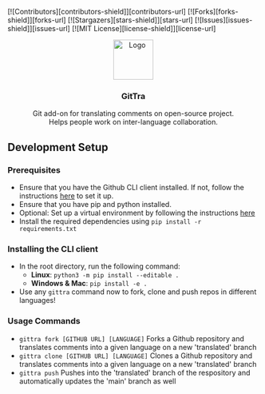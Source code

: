 [![Contributors][contributors-shield]][contributors-url]
[![Forks][forks-shield]][forks-url]
[![Stargazers][stars-shield]][stars-url]
[![Issues][issues-shield]][issues-url]
[![MIT License][license-shield]][license-url]

<p align="center">
  <a href="www.gittra.com">
    <img src="https://gittra.herokuapp.com/static/images/gittralogo.png" alt="Logo" height="80">
  </a>

  <h3 align="center">GitTra</h3>

  <p align="center">
    Git add-on for translating comments on open-source project. 
    <br />
    Helps people work on inter-language collaboration.
  </p>
</p>



## Development Setup

### Prerequisites
- Ensure that you have the Github CLI client installed. If not, follow the instructions [here](https://github.com/cli/cli) to set it up.
- Ensure that you have pip and python installed.
- Optional: Set up a virtual environment by following the instructions [here](https://docs.python.org/3/library/venv.html)
- Install the required dependencies using `pip install -r requirements.txt`

### Installing the CLI client
- In the root directory, run the following command:
  - **Linux**: `python3 -m pip install --editable .`
  - **Windows & Mac**: `pip install -e .`
- Use any `gittra` command now to fork, clone and push repos in different languages!

### Usage Commands
- `gittra fork [GITHUB URL] [LANGUAGE]` Forks a Github repository and translates comments into a given language on a new 'translated' branch
- `gittra clone [GITHUB URL] [LANGUAGE]` Clones a Github repository and translates comments into a given language on a new 'translated' branch
- `gittra push` Pushes into the 'translated' branch of the respository and automatically updates the 'main' branch as well
